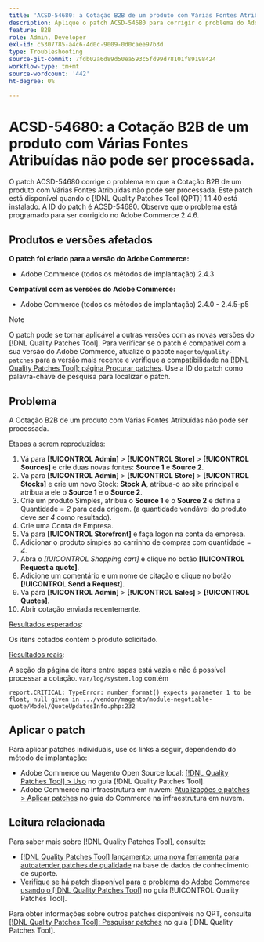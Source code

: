 ```yaml
---
title: 'ACSD-54680: a Cotação B2B de um produto com Várias Fontes Atribuídas não pode ser processada'
description: Aplique o patch ACSD-54680 para corrigir o problema do Adobe Commerce em que a Cotação B2B de um produto com Várias Fontes Atribuídas não pode ser processada.
feature: B2B
role: Admin, Developer
exl-id: c5307785-a4c6-4d0c-9009-0d0caee97b3d
type: Troubleshooting
source-git-commit: 7fdb02a6d89d50ea593c5fd99d78101f89198424
workflow-type: tm+mt
source-wordcount: '442'
ht-degree: 0%

---
```


# ACSD-54680: a Cotação B2B de um produto com Várias Fontes Atribuídas não pode ser processada.

O patch ACSD-54680 corrige o problema em que a Cotação B2B de um produto com Várias Fontes Atribuídas não pode ser processada. Este patch está disponível quando o [!DNL Quality Patches Tool (QPT)] 1.1.40 está instalado. A ID do patch é ACSD-54680. Observe que o problema está programado para ser corrigido no Adobe Commerce 2.4.6.

## Produtos e versões afetados

**O patch foi criado para a versão do Adobe Commerce:**

* Adobe Commerce (todos os métodos de implantação) 2.4.3

**Compatível com as versões do Adobe Commerce:**

* Adobe Commerce (todos os métodos de implantação) 2.4.0 - 2.4.5-p5

>[!NOTE]
>
>O patch pode se tornar aplicável a outras versões com as novas versões do [!DNL Quality Patches Tool]. Para verificar se o patch é compatível com a sua versão do Adobe Commerce, atualize o pacote `magento/quality-patches` para a versão mais recente e verifique a compatibilidade na [[!DNL Quality Patches Tool]: página Procurar patches](https://experienceleague.adobe.com/tools/commerce-quality-patches/index.html). Use a ID do patch como palavra-chave de pesquisa para localizar o patch.

## Problema

A Cotação B2B de um produto com Várias Fontes Atribuídas não pode ser processada.

<u>Etapas a serem reproduzidas</u>:

1. Vá para **[!UICONTROL Admin]** > **[!UICONTROL Store]** > **[!UICONTROL Sources]** e crie duas novas fontes: **Source 1** e **Source 2**.
1. Vá para **[!UICONTROL Admin]** > **[!UICONTROL Store]** > **[!UICONTROL Stocks]** e crie um novo Stock: **Stock A**, atribua-o ao site principal e atribua a ele o **Source 1** e o **Source 2**.
1. Crie um produto Simples, atribua o **Source 1** e o **Source 2** e defina a Quantidade = *2* para cada origem. (a quantidade vendável do produto deve ser *4* como resultado).
1. Crie uma Conta de Empresa.
1. Vá para **[!UICONTROL Storefront]** e faça logon na conta da empresa.
1. Adicionar o produto simples ao carrinho de compras com quantidade = *4*.
1. Abra o *[!UICONTROL Shopping cart]* e clique no botão **[!UICONTROL Request a quote]**.
1. Adicione um comentário e um nome de citação e clique no botão **[!UICONTROL Send a Request]**.
1. Vá para **[!UICONTROL Admin]** > **[!UICONTROL Sales]** > **[!UICONTROL Quotes]**.
1. Abrir cotação enviada recentemente.

<u>Resultados esperados</u>:

Os itens cotados contêm o produto solicitado.

<u>Resultados reais</u>:

A seção da página de itens entre aspas está vazia e não é possível processar a cotação.
`var/log/system.log` contém

```
report.CRITICAL: TypeError: number_format() expects parameter 1 to be float, null given in .../vendor/magento/module-negotiable-quote/Model/QuoteUpdatesInfo.php:232
```

## Aplicar o patch

Para aplicar patches individuais, use os links a seguir, dependendo do método de implantação:

* Adobe Commerce ou Magento Open Source local: [[!DNL Quality Patches Tool] > Uso](/help/tools/quality-patches-tool/usage.md) no guia [!DNL Quality Patches Tool].
* Adobe Commerce na infraestrutura em nuvem: [Atualizações e patches > Aplicar patches](https://experienceleague.adobe.com/docs/commerce-cloud-service/user-guide/develop/upgrade/apply-patches.html) no guia do Commerce na infraestrutura em nuvem.

## Leitura relacionada

Para saber mais sobre [!DNL Quality Patches Tool], consulte:

* [[!DNL Quality Patches Tool] lançamento: uma nova ferramenta para autoatender patches de qualidade](https://experienceleague.adobe.com/en/docs/commerce-operations/tools/quality-patches-tool/quality-patches-tool-to-self-serve-quality-patches) na base de dados de conhecimento de suporte.
* [Verifique se há patch disponível para o problema do Adobe Commerce usando o  [!DNL Quality Patches Tool]](/help/tools/quality-patches-tool/patches-available-in-qpt/check-patch-for-magento-issue-with-magento-quality-patches.md) no guia [!UICONTROL Quality Patches Tool].


Para obter informações sobre outros patches disponíveis no QPT, consulte [[!DNL Quality Patches Tool]: Pesquisar patches](https://experienceleague.adobe.com/tools/commerce-quality-patches/index.html) no guia [!DNL Quality Patches Tool].
